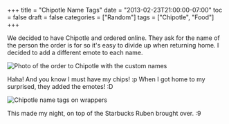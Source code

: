 +++
title = "Chipotle Name Tags"
date = "2013-02-23T21:00:00-07:00"
toc = false
draft = false
categories = ["Random"]
tags = ["Chipotle", "Food"]
+++


<p>We decided to have Chipotle&nbsp;and ordered online. They ask for the name of the person the order is for so it's easy to divide up when returning home. I decided to add a different emote to each name.</p>    
<p><img alt="Photo of the order to Chipotle with the custom names" src="/images/2013/03/8542274723_48c3512deb_b.jpg" title="I know I could&amp;#039;ve taken a screen shot but it was on another computer, deal with it. And you know I gotta have my chips!" /></p>    
<p>Haha! And you know I must&nbsp;have my chips! :p&nbsp;When I got home to my surprised, they added the emotes! :D</p>    
<p><img alt="Chipotle name tags on wrappers" src="/images/2013/03/8542272929_82b4083f34_b.jpg" title="They wrote the name just like I typed it" /></p>    
<p>This made my night, on top of the Starbucks Ruben brought over. :9</p>  